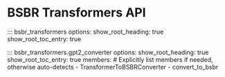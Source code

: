 # BSBR Transformers API

::: bsbr_transformers
    options:
      show_root_heading: true
      show_root_toc_entry: true

::: bsbr_transformers.gpt2_converter
    options:
      show_root_heading: true
      show_root_toc_entry: true
      members: # Explicitly list members if needed, otherwise auto-detects
        - TransformerToBSBRConverter
        - convert_to_bsbr

<!-- Add sections for other converters like llama_converter when implemented -->
<!--
::: bsbr_transformers.llama_converter
    options:
      show_root_heading: true
      show_root_toc_entry: true
--> 